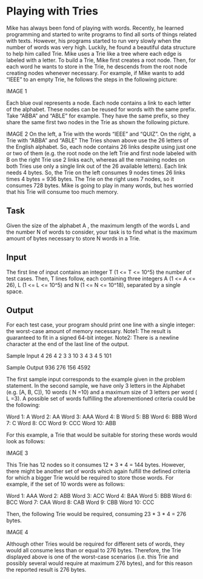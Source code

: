 # Playing with Tries

Mike has always been fond of playing with words. Recently, he learned programming and started to write programs to find all sorts of things related with texts. However, his programs started to run very slowly when the number of words was very high. Luckily, he found a beautiful data structure to help him called Trie. 
Mike uses a Trie like a tree where each edge is labeled with a letter. To build a Trie, Mike first creates a root node. Then, for each word he wants to store in the Trie, he descends from the root node creating nodes whenever necessary. For example, if Mike wants to add “IEEE” to an empty Trie, he follows the steps in the following picture:

IMAGE 1

Each blue oval represents a node. Each node contains a link to each letter of the alphabet. These nodes can be reused for words with the same prefix. Take “ABBA” and “ABLE” for example. They have the same prefix, so they share the same first two nodes in the Trie as shown the following picture.

IMAGE 2
On the left, a Trie with the words “IEEE” and “QUIZ”. On the right, a Trie with “ABBA” and “ABLE” 
The Tries shown above use the 26 letters of the English alphabet. So, each node contains 26 links despite using just one or two of them (e.g. the root node on the left Trie and first node labeled with B on the right Trie use 2 links each, whereas all the remaining nodes on both Tries use only a single link out of the 26 available letters). Each link needs 4 bytes. So, the Trie on the left consumes 9 nodes times 26 links times 4 bytes = 936 bytes. The Trie on the right uses 7 nodes, so it consumes 728 bytes. 
Mike is going to play in many words, but hes worried that his Trie will consume too much memory.

## Task
Given the size of the alphabet A , the maximum length of the words L and the number N of words to consider, your task is to find what is the maximum amount of bytes necessary to store N words in a Trie.

## Input
The first line of input contains an integer T (1 <= T <= 10^5) the number of test cases. 
Then, T lines follow, each containing three integers A (1 <= A <= 26), L (1 <= L <= 10^5) and N (1 <= N <= 10^18), separated by a single space.

## Output
For each test case, your program should print one line with a single integer: the worst-case amount of memory necessary. 
Note1: The result is guaranteed to fit in a signed 64-bit integer. 
Note2: There is a newline character at the end of the last line of the output.

Sample Input
4 
26 4 2 
3 3 10 
3 4 3 
4 5 101

Sample Output
936 
276 
156 
4592

The first sample input corresponds to the example given in the problem statement. 
In the second sample, we have only 3 letters in the Alphabet (e.g. [A, B, C]), 10 words ( N =10) and a maximum size of 3 letters per word ( L =3). A possible set of words fulfilling the aforementioned criteria could be the following:

Word 1: A 
Word 2: AA 
Word 3: AAA 
Word 4: B 
Word 5: BB 
Word 6: BBB 
Word 7: C 
Word 8: CC 
Word 9: CCC 
Word 10: ABB

For this example, a Trie that would be suitable for storing these words would look as follows:

IMAGE 3

This Trie has 12 nodes so it consumes 12 * 3 * 4 = 144 bytes. However, there might be another set of words which again fulfill the defined criteria for which a bigger Trie would be required to store those words. For example, if the set of 10 words were as follows:

Word 1: AAA 
Word 2: ABB 
Word 3: ACC 
Word 4: BAA 
Word 5: BBB 
Word 6: BCC 
Word 7: CAA 
Word 8: CAB 
Word 9: CBB 
Word 10: CCC

Then, the following Trie would be required, consuming 23 * 3 * 4 = 276 bytes.

IMAGE 4

Although other Tries would be required for different sets of words, they would all consume less than or equal to 276 bytes. Therefore, the Trie displayed above is one of the worst-case scenarios (i.e. this Trie and possibly several would require at maximum 276 bytes), and for this reason the reported result is 276 bytes.